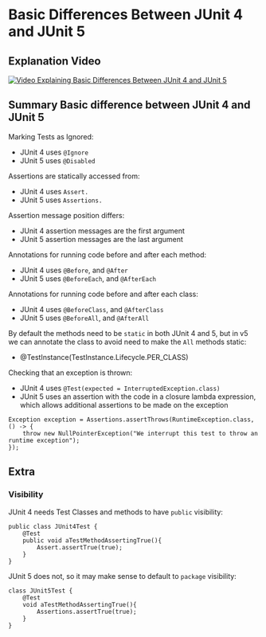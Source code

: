 # Basic Differences Between JUnit 4 and JUnit 5

## Explanation Video

[![Video Explaining Basic Differences Between JUnit 4 and JUnit 5](http://img.youtube.com/vi/hqbSjkQxGwU/0.jpg)](http://www.youtube.com/watch?v=hqbSjkQxGwU "Summary of Basic Differences Between Junit 4 and JUnit 5")

## Summary Basic difference between JUnit 4 and JUnit 5

Marking Tests as Ignored:

- JUnit 4 uses `@Ignore`
- JUnit 5 uses `@Disabled`

Assertions are statically accessed from:

- JUnit 4 uses `Assert.`
- JUnit 5 uses `Assertions.`

Assertion message position differs:

- JUnit 4 assertion messages are the first argument
- JUnit 5 assertion messages are the last argument

Annotations for running code before and after each method:

- JUnit 4 uses `@Before`, and `@After`
- JUnit 5 uses `@BeforeEach`, and `@AfterEach`

Annotations for running code before and after each class:

- JUnit 4 uses `@BeforeClass`, and `@AfterClass`
- JUnit 5 uses `@BeforeAll`, and  `@AfterAll`

By default the methods need to be `static` in both JUnit 4 and 5, but in v5 we
can annotate the class to avoid need to make the `All` methods static:

- @TestInstance(TestInstance.Lifecycle.PER_CLASS)

Checking that an exception is thrown:

- JUnit 4 uses `@Test(expected = InterruptedException.class)`
- JUnit 5 uses an assertion with the code in a closure lambda expression, which allows
  additional assertions to be made on the exception

~~~~~~~~
Exception exception = Assertions.assertThrows(RuntimeException.class, () -> {
    throw new NullPointerException("We interrupt this test to throw an runtime exception");
});
~~~~~~~~

## Extra

### Visibility

JUnit 4 needs Test Classes and methods to have `public` visibility:

~~~~~~~~
public class JUnit4Test {
    @Test
    public void aTestMethodAssertingTrue(){
        Assert.assertTrue(true);
    }
}
~~~~~~~~

JUnit 5 does not, so it may make sense to default to `package` visibility:

~~~~~~~~
class JUnit5Test {
    @Test
    void aTestMethodAssertingTrue(){
        Assertions.assertTrue(true);
    }
}
~~~~~~~~
 
